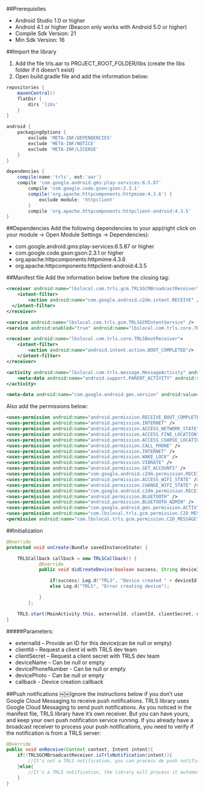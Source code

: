 ##Prerequisites
- Android Studio 1.0 or higher
- Android 4.1 or higher (Beacon only works with Android 5.0 or higher)
- Compile Sdk Version: 21
- Min Sdk Version: 16

##Import the library
1. Add the file trls.aar to PROJECT_ROOT_FOLDER/libs (create the libs folder if it doesn’t exist)
2. Open build.gradle file and add the information below:
```gradle
repositories {
	mavenCentral()
	flatDir {
		dirs 'libs'
	} 
}

android {
    packagingOptions {
        exclude 'META-INF/DEPENDENCIES'
        exclude 'META-INF/NOTICE'
        exclude 'META-INF/LICENSE'
    }
}

dependencies {
	compile(name:'trls', ext:'aar')
	compile 'com.google.android.gms:play-services:6.5.87'
    	compile 'com.google.code.gson:gson:2.3.1'
    	compile('org.apache.httpcomponents:httpmime:4.3.6') {
        	exclude module: 'httpclient'
    	}
    	compile 'org.apache.httpcomponents:httpclient-android:4.3.5'
}
```

##Dependencies
Add the following dependencies to your app(right click on your module -> Open Module Settings -> Dependencies):
- com.google.android.gms:play-services:6.5.87 or higher
- com.google.code.gson:gson:2.3.1 or higher
- org.apache.httpcomponents:httpmime:4.3.6
- org.apache.httpcomponents:httpclient-android:4.3.5

##Manifest file
Add the information below before the closing </application> tag:
```xml
<receiver android:name="lbslocal.com.trls.gcm.TRLSGCMBroadcastReceiver" android:permission="com.google.android.c2dm.permission.SEND" >
	<intent-filter>
		<action android:name="com.google.android.c2dm.intent.RECEIVE" /> <category android:name="lbslocal.com.trls.gcm" />
  </intent-filter>￼￼￼
</receiver>

<service android:name="lbslocal.com.trls.gcm.TRLSGCMIntentService" />
<service android:enabled="true" android:name="lbslocal.com.trls.core.TRLSService"/>

<receiver android:name="lbslocal.com.trls.core.TRLSBootReceiver">
	<intent-filter>
		<action android:name="android.intent.action.BOOT_COMPLETED"/>
	</intent-filter>
</receiver>

<activity android:name="lbslocal.com.trls.message.MessageActivity" android:label="Mensagem" android:parentActivityName="YOUR_MAIN_ACTIVITY">
	<meta-data android:name="android.support.PARENT_ACTIVITY" android:value="YOUR_MAIN_ACTIVITY"/>
</activity>

<meta-data android:name="com.google.android.gms.version" android:value="@integer/google_play_services_version" />
```
Also add the permissions below:
```xml
<uses-permission android:name="android.permission.RECEIVE_BOOT_COMPLETED" />
<uses-permission android:name="android.permission.INTERNET" />
<uses-permission android:name="android.permission.ACCESS_NETWORK_STATE" />
<uses-permission android:name="android.permission.ACCESS_FINE_LOCATION" />
<uses-permission android:name="android.permission.ACCESS_COARSE_LOCATION" />
<uses-permission android:name="android.permission.CALL_PHONE" />
<uses-permission android:name="android.permission.INTERNET" />
<uses-permission android:name="android.permission.WAKE_LOCK" />
<uses-permission android:name="android.permission.VIBRATE" />
<uses-permission android:name="android.permission.GET_ACCOUNTS" />
<uses-permission android:name="com.google.android.c2dm.permission.RECEIVE" />
<uses-permission android:name="android.permission.ACCESS_WIFI_STATE" />
<uses-permission android:name="android.permission.CHANGE_WIFI_STATE" />
<uses-permission android:name="com.google.android.c2dm.permission.RECEIVE" />
<uses-permission android:name="android.permission.BLUETOOTH" />
<uses-permission android:name="android.permission.BLUETOOTH_ADMIN" />
<uses-permission android:name="com.google.android.gms.permission.ACTIVITY_RECOGNITION"/>
<uses-permission android:name="com.lbslocal.trls.gcm.permission.C2D_MESSAGE" />
<permission android:name="com.lbslocal.trls.gcm.permission.C2D_MESSAGE" android:protectionLevel="signature" />
```

##Initialization
```java
@Override
protected void onCreate(Bundle savedInstanceState) {

	TRLSCallback callback = new TRLSCallback() {
            @Override
            public void didCreateDevice(boolean success, String deviceId) {

                if(success) Log.d("TRLS", "Device created " + deviceId);
                else Log.d("TRLS", "Error creating device");

            }
        };

	TRLS.start(MainActivity.this, externalId, clientId, clientSecret, deviceName, devicePhoneNumber, devicePhoto, callback);
}
```

#####Parameters:
- externalId – Provide an ID for this device(can be null or empty) 
- clientId – Request a client id with TRLS dev team
- clientSecret – Request a client secret with TRLS dev team 
- deviceName – Can be null or empty
- devicePhoneNumber - Can be null or empty
- devicePhoto - Can be null or empty
- callback - Device creation callback 

##Push notifications
￼￼Ignore the instructions below if you don’t use Google Cloud Messaging to receive push notifications. TRLS library uses Google Cloud Messaging to send push notifications. As you noticed in the manifest file, TRLS library have it’s own receiver. But you can have yours, and keep your own push notification service running. If you already have a broadcast receiver to process your push notifications, you need to verify if the notification is from a TRLS server:
```java
@Override
public void onReceive(Context context, Intent intent){
	if(!TRLSGCMBroadcastReceiver.isTrlsNotification(intent)){
		//It's not a TRLS notification, you can process de push notification
	}else{
		//It's a TRLS notification, the library will process it automatically;
	} 
}
```

